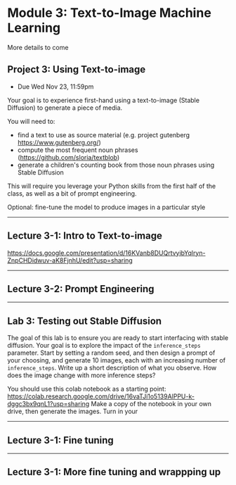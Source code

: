 # Module 3: Text-to-Image Machine Learning

More details to come

<a name="project3"></a>

## Project 3: Using Text-to-image

- Due Wed Nov 23, 11:59pm

Your goal is to experience first-hand using a text-to-image (Stable Diffusion) to generate a piece of media.

You will need to:

- find a text to use as source material (e.g. project gutenberg https://www.gutenberg.org/)
- compute the most frequent noun phrases (https://github.com/sloria/textblob)
- generate a children's counting book from those noun phrases using Stable Diffusion

This will require you leverage your Python skills from the first half of the class, as well as a bit of prompt engineering.

Optional: fine-tune the model to produce images in a particular style


<hr> 

## Lecture 3-1: Intro to Text-to-image

https://docs.google.com/presentation/d/16KVanb8DUQrtvyibYqlryn-ZnpCHDidwuv-aK8FjnhU/edit?usp=sharing

<hr> 

## Lecture 3-2: Prompt Engineering

<hr> 

## Lab 3: Testing out Stable Diffusion

The goal of this lab is to ensure you are ready to start interfacing with stable diffusion.
Your goal is to explore the impact of the ```inference_steps``` parameter.
Start by setting a random seed, and then design a prompt of your choosing, and generate 10 images, each with an increasing number of ```inference_steps```.
Write up a short description of what you observe.
How does the image change with more inference steps?

You should use this colab notebook as a starting point: https://colab.research.google.com/drive/16vaTJi1o5139AlPPU-k-dggc3bx9qnL1?usp=sharing
Make a copy of the notebook in your own drive, then generate the images.
Turn in your 

<hr> 

## Lecture 3-1: Fine tuning

<hr> 

## Lecture 3-1: More fine tuning and wrappping up
